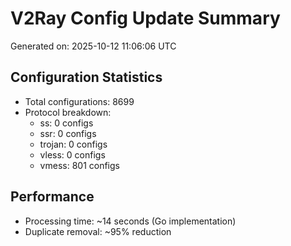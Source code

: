 # V2Ray Config Update Summary
Generated on: 2025-10-12 11:06:06 UTC

## Configuration Statistics
- Total configurations: 8699
- Protocol breakdown:
  - ss: 0 configs
  - ssr: 0 configs
  - trojan: 0 configs
  - vless: 0 configs
  - vmess: 801 configs

## Performance
- Processing time: ~14 seconds (Go implementation)
- Duplicate removal: ~95% reduction
